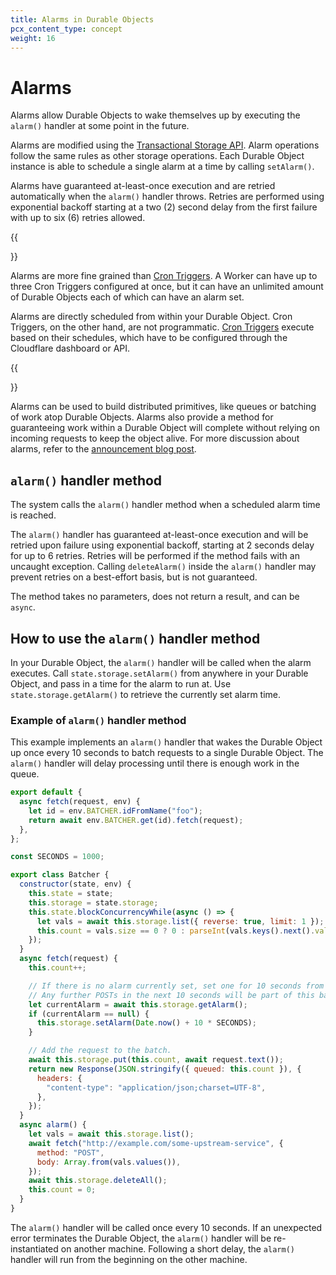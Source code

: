 ```yaml
---
title: Alarms in Durable Objects
pcx_content_type: concept
weight: 16
---
```


# Alarms 

Alarms allow Durable Objects to wake themselves up by executing the `alarm()` handler at some point in the future. 

Alarms are modified using the [Transactional Storage API](/durable-objects/api/transactional-storage-api/). Alarm operations follow the same rules as other storage operations. Each Durable Object instance is able to schedule a single alarm at a time by calling `setAlarm()`. 

Alarms have guaranteed at-least-once execution and are retried automatically when the `alarm()` handler throws. Retries are performed using exponential backoff starting at a two (2) second delay from the first failure with up to six (6) retries allowed.

{{<Aside type="note" header="How are alarms different from Cron Triggers?">}}

Alarms are more fine grained than [Cron Triggers](/workers/platform/triggers/cron-triggers/). A Worker can have up to three Cron Triggers configured at once, but it can have an unlimited amount of Durable Objects each of which can have an alarm set.

Alarms are directly scheduled from within your Durable Object. Cron Triggers, on the other hand, are not programmatic. [Cron Triggers](/workers/platform/triggers/cron-triggers/) execute based on their schedules, which have to be configured through the Cloudflare dashboard or API.

{{</Aside>}}

Alarms can be used to build distributed primitives, like queues or batching of work atop Durable Objects. Alarms also provide a method for guaranteeing work within a Durable Object will complete without relying on incoming requests to keep the object alive. For more discussion about alarms, refer to the [announcement blog post](https://blog.cloudflare.com/durable-objects-alarms/).

## `alarm()` handler method

The system calls the `alarm()` handler method when a scheduled alarm time is reached. 

The `alarm()` handler has guaranteed at-least-once execution and will be retried upon failure using exponential backoff, starting at 2 seconds delay for up to 6 retries. Retries will be performed if the method fails with an uncaught exception. Calling `deleteAlarm()` inside the `alarm()` handler may prevent retries on a best-effort basis, but is not guaranteed. 

The method takes no parameters, does not return a result, and can be `async`.

## How to use the `alarm()` handler method

In your Durable Object, the `alarm()` handler will be called when the alarm executes. Call `state.storage.setAlarm()` from anywhere in your Durable Object, and pass in a time for the alarm to run at. Use `state.storage.getAlarm()` to retrieve the currently set alarm time.

### Example of `alarm()` handler method

This example implements an `alarm()` handler that wakes the Durable Object up once every 10 seconds to batch requests to a single Durable Object. The `alarm()` handler will delay processing until there is enough work in the queue.

```js
export default {
  async fetch(request, env) {
    let id = env.BATCHER.idFromName("foo");
    return await env.BATCHER.get(id).fetch(request);
  },
};

const SECONDS = 1000;

export class Batcher {
  constructor(state, env) {
    this.state = state;
    this.storage = state.storage;
    this.state.blockConcurrencyWhile(async () => {
      let vals = await this.storage.list({ reverse: true, limit: 1 });
      this.count = vals.size == 0 ? 0 : parseInt(vals.keys().next().value);
    });
  }
  async fetch(request) {
    this.count++;

    // If there is no alarm currently set, set one for 10 seconds from now
    // Any further POSTs in the next 10 seconds will be part of this batch.
    let currentAlarm = await this.storage.getAlarm();
    if (currentAlarm == null) {
      this.storage.setAlarm(Date.now() + 10 * SECONDS);
    }

    // Add the request to the batch.
    await this.storage.put(this.count, await request.text());
    return new Response(JSON.stringify({ queued: this.count }), {
      headers: {
        "content-type": "application/json;charset=UTF-8",
      },
    });
  }
  async alarm() {
    let vals = await this.storage.list();
    await fetch("http://example.com/some-upstream-service", {
      method: "POST",
      body: Array.from(vals.values()),
    });
    await this.storage.deleteAll();
    this.count = 0;
  }
}
```

The `alarm()` handler will be called once every 10 seconds. If an unexpected error terminates the Durable Object, the `alarm()` handler will be re-instantiated on another machine. Following a short delay, the `alarm()` handler will run from the beginning on the other machine.